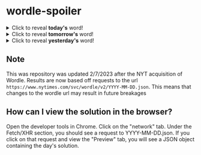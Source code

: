 # wordle-spoiler

<details>
  <summary>Click to reveal <b>today's</b> word!</summary>
  <br>
  <b> clove </b>
</details>

<details>
  <summary>Click to reveal <b>tomorrow's</b> word!</summary>
  <br>
  <b> cream </b>
</details>

<details>
  <summary>Click to reveal <b>yesterday's</b> word!</summary>
  <br>
  <b> roach </b>
</details>

## Note
This was repository was updated 2/7/2023 after the NYT acquisition of Wordle. Results are now based off requests to the url `https://www.nytimes.com/svc/wordle/v2/YYYY-MM-DD.json`. This means that changes to the wordle url may result in future breakages

## How can I view the solution in the browser?
Open the developer tools in Chrome. Click on the "network" tab. Under the Fetch/XHR section, you should see a request to YYYY-MM-DD.json. If you click on that request and view the "Preview" tab, you will see a JSON object containing the day's solution.
